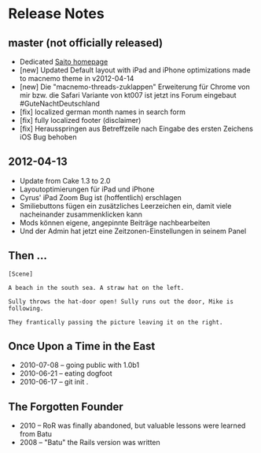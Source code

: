 # Release Notes

<i class='icon-info-sign icon-schmuck'></i>

## master (not officially released)

- Dedicated [Saito homepage](http://saito.siezi.com/)
- [new] Updated Default layout with iPad and iPhone optimizations made to macnemo theme in v2012-04-14 
- [new] Die "macnemo-threads-zuklappen" Erweiterung für Chrome von mir bzw. die Safari Variante von kt007 ist jetzt ins Forum eingebaut #GuteNachtDeutschland
- [fix] localized german month names in search form
- [fix] fully localized footer (disclaimer)
- [fix] Herausspringen aus Betreffzeile nach Eingabe des ersten Zeichens iOS Bug behoben

## 2012-04-13

- Update from Cake 1.3 to 2.0
- Layoutoptimierungen für iPad und iPhone
- Cyrus' iPad Zoom Bug ist (hoffentlich) erschlagen
- Smiliebuttons fügen ein zusätzliches Leerzeichen ein, damit viele nacheinander zusammenklicken kann
- Mods können eigene, angepinnte Beiträge nachbearbeiten
- Und der Admin hat jetzt eine Zeitzonen-Einstellungen in seinem Panel

## Then …

    [Scene]

    A beach in the south sea. A straw hat on the left.

    Sully throws the hat-door open! Sully runs out the door, Mike is following. 
    
    They frantically passing the picture leaving it on the right.


## Once Upon a Time in the East

- 2010-07-08 – going public with 1.0b1
- 2010-06-21 – eating dogfoot
- 2010-06-17 – git init .

## The Forgotten Founder

- 2010 – RoR was finally abandoned, but valuable lessons were learned from Batu 
- 2008 – "Batu" the Rails version was written
